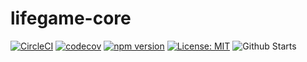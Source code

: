 # lifegame-core

[![CircleCI](https://circleci.com/gh/hota1024/lifegame-core.svg?style=svg)](https://circleci.com/gh/hota1024/lifegame-core)
[![codecov](https://codecov.io/gh/hota1024/lifegame-core/branch/master/graph/badge.svg)](https://codecov.io/gh/hota1024/lifegame-core)
[![npm version](https://badge.fury.io/js/lifegame-core.svg)](https://badge.fury.io/js/lifegame-core)
[![License: MIT](https://img.shields.io/badge/License-MIT-yellow.svg)](https://opensource.org/licenses/MIT)
![Github Starts](https://img.shields.io/github/stars/hota1024/lifegame-core.svg)
